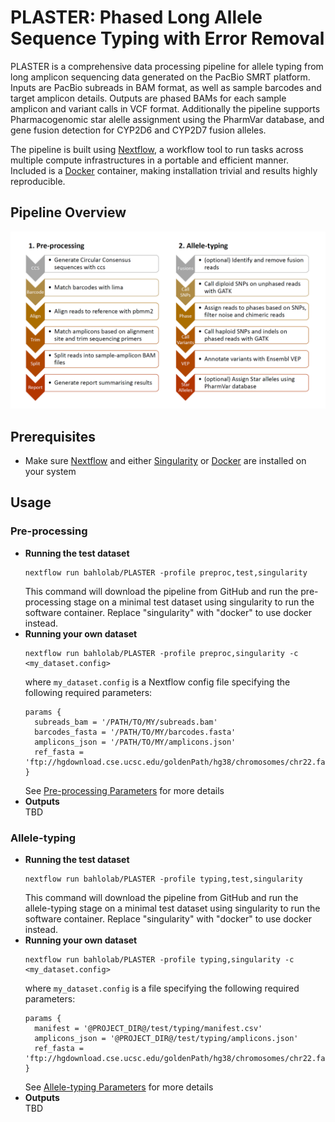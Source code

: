# **PLASTER**: Phased Long Allele Sequence Typing with Error Removal

PLASTER is a comprehensive data processing pipeline for allele typing from long amplicon sequencing data generated on the PacBio SMRT platform. Inputs are PacBio subreads in BAM format, as well as sample barcodes and target amplicon details. Outputs are phased BAMs for each sample amplicon and variant calls in VCF format. Additionally the pipeline supports Pharmacogenomic star alelle assignment using the PharmVar database, and gene fusion detection for CYP2D6 and CYP2D7 fusion alleles.

The pipeline is built using [Nextflow](https://nextflow.io/), a workflow tool to run tasks across multiple compute infrastructures in a  portable and efficient manner. Included is a [Docker](https://www.docker.com/) container, making installation trivial and results highly reproducible. 

## Pipeline Overview
<p align="center"><img src="doc/diagram.png"/></p>

## Prerequisites

* Make sure [Nextflow](https://nextflow.io/) and either [Singularity](https://sylabs.io/guides/3.0/user-guide/index.html) or [Docker](https://www.docker.com/) are installed on your system

## Usage

### Pre-processing

* **Running the test dataset**
  ```
  nextflow run bahlolab/PLASTER -profile preproc,test,singularity
  ```
  This command will download the pipeline from GitHub and run the pre-processing stage on a minimal test dataset using singularity to run the software container. Replace "singularity" with "docker" to use docker instead.
* **Running your own dataset**
  ```
  nextflow run bahlolab/PLASTER -profile preproc,singularity -c <my_dataset.config>
  ```
  where `my_dataset.config` is a Nextflow config file specifying the following required parameters:
  ```Nextflow
  params {
    subreads_bam = '/PATH/TO/MY/subreads.bam'
    barcodes_fasta = '/PATH/TO/MY/barcodes.fasta'
    amplicons_json = '/PATH/TO/MY/amplicons.json'
    ref_fasta = 'ftp://hgdownload.cse.ucsc.edu/goldenPath/hg38/chromosomes/chr22.fa.gz'
  }
  ```
  See [Pre-processing Parameters](doc/preproc.md) for more details
* **Outputs**  
  TBD

### Allele-typing

* **Running the test dataset**
  ```
  nextflow run bahlolab/PLASTER -profile typing,test,singularity
  ```
  This command will download the pipeline from GitHub and run the allele-typing stage on a minimal test dataset using singularity to run the software container. Replace "singularity" with "docker" to use docker instead.
* **Running your own dataset**
  ```
  nextflow run bahlolab/PLASTER -profile typing,singularity -c <my_dataset.config>
  ```
  where `my_dataset.config` is a file specifying the following required parameters:
  ```Nextflow
  params {
    manifest = '@PROJECT_DIR@/test/typing/manifest.csv'
    amplicons_json = '@PROJECT_DIR@/test/typing/amplicons.json'
    ref_fasta = 'ftp://hgdownload.cse.ucsc.edu/goldenPath/hg38/chromosomes/chr22.fa.gz'
  }
  ```
  See [Allele-typing Parameters](doc/typing.md) for more details
* **Outputs**  
  TBD


